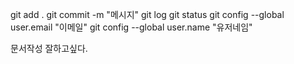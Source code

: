 git add .
git commit -m "메시지"
git log
git status
git config --global user.email "이메일"
git config --global user.name "유저네임"

문서작성 잘하고싶다.